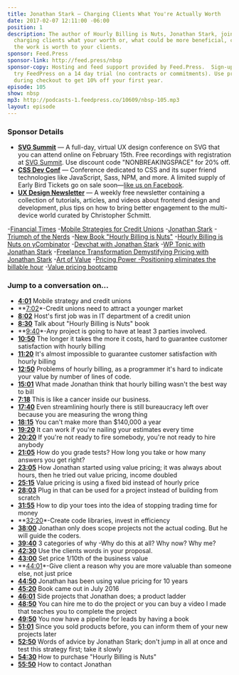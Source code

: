 ```yaml
---
title: Jonathan Stark — Charging Clients What You're Actually Worth
date: 2017-02-07 12:11:00 -06:00
position: 1
description: The author of Hourly Billing is Nuts, Jonathan Stark, joins us to about
  charging clients what your worth or, what could be more beneficial, charging what
  the work is worth to your clients.
sponsor: Feed.Press
sponsor-link: http://feed.press/nbsp
sponsor-copy: Hosting and feed support provided by Feed.Press.  Sign-up today and
  try FeedPress on a 14 day trial (no contracts or commitments). Use promo code "nbsp"
  during checkout to get 10% off your first year.
episode: 105
show: nbsp
mp3: http://podcasts-1.feedpress.co/10609/nbsp-105.mp3
layout: episode
---
```


### Sponsor Details

* **[SVG Summit](http://SVGsummit.com/?utm_source=nbsptv103&utm_medium=podcast&utm_campaign=svgsummit2017)** — A full-day, virtual UX design conference on SVG that you can attend online on February 15th. Free recordings with registration at [SVG Summit](http://sasssummit.com/?utm_source=nbsptv103&utm_medium=podcast&utm_campaign=svgsummit2017). Use discount code "NONBREAKINGSPACE" for 20% off.
*  **[CSS Dev Conf](http://facebook.com/CSSDevConf?utm_source=nbsptv103&utm_medium=podcast&utm_campaign=cssdevconf2017)** — Conference dedicated to CSS and its super friend technologies like JavaScript, Sass, NPM, and more. A limited supply of Early Bird Tickets go on sale soon—[like us on Facebook](http://facebook.com/CSSDevConf?utm_source=nbsptv103&utm_medium=podcast&utm_campaign=cssdevconf2017).
* **[UX Design Newsletter](http://uxdesignnewsletter.com/?utm_source=nbsptv103&utm_medium=podcast&utm_campaign=uxdesignnewsletter)** — A weekly free newsletter containing a collection of tutorials, articles, and videos about frontend design and development, plus tips on how to bring better engagement to the multi-device world curated by Christopher Schmitt.

-[Financial Times](https://sub.ft.com/)
-[Mobile Strategies for Credit Unions](http://www.slideshare.net/jonathanstark/the-revolution-will-not-be-televised-managing-content-and-experience-in-the-age-of-ubiquitous-computing)
-[Jonathan Stark](https://jonathanstark.com/about)
-[Triumph of the Nerds](http://www.pbs.org/nerds/)
-[New Book "Hourly Billing is Nuts"](https://medium.com/@jonathanstark/how-i-realized-that-hourly-billing-was-nuts-2aee1fa959b3#.trvhon8wv)
-[Hourly Billing is Nuts on yCombinator](https://news.ycombinator.com/item?id=12091429)
-[Devchat with Jonathan Stark](https://devchat.tv/freelancers/143-fs-how-and-why-to-ditch-hourly-billing-with-jonathan-stark)
-[WP Tonic with Jonathan Stark](https://www.youtube.com/watch?v=UT32G9wmONg&t=65s)
-[Freelance Transformation Demystifying Pricing with Jonathan Stark](https://freelancetransformation.com/blog/demystifying-pricing-based-on-value-with-jonathan-stark)
-[Art of Value](http://artofvalue.com/not-assume-value-conversation/)
-[Pricing Power -Positioning eliminates the billable hour](https://pricingpower.net/jonathan-stark/)
-[Value pricing bootcamp](http://valuepricingbootcamp.com)

### Jump to a conversation on...

* **[4:01](#t=4:01)** Mobile strategy and credit unions
* **[7:02](#t=7:02)*-Credit unions need to attract a younger market
* **[8:02](#t=8:02)** Host's first job was in IT department of a credit union
* **[8:30](#t=8:30)** Talk about "Hourly Billing is Nuts" book
* **[9:40](#t=9:40)*-Any project is going to have at least 3 parties involved.
* **[10:50](#t=10:50)** The longer it takes the more it costs, hard to guarantee customer satisfaction with hourly billing
* **[11:20](#t=11:20)** It's almost impossible to guarantee customer satisfaction with hourly billing
* **[12:50](#t=12:50)** Problems of hourly billing, as a programmer it's hard to indicate your value by number of lines of code.
* **[15:01](#t=15:01)** What made Jonathan think that hourly billing wasn't the best way to bill
* **[7:18](#t=7:18)** This is like a cancer inside our business.
* **[17:40](#t=17:40)** Even streamlining hourly there is still bureaucracy left over because you are measuring the wrong thing
* **[18:15](#t=18:15)** You can't make more than $140,000 a year
* **[19:20](#t=19:20)** It can work if you're nailing your estimates every time
* **[20:20](#t=20:20)** If you're not ready to fire somebody, you're not ready to hire anybody
* **[21:05](#t=21:05)** How do you grade tests? How long you take or how many answers you get right?
* **[23:05](#t=23:05)** How Jonathan started using value pricing; it was always about hours, then he tried out value pricing, income doubled
* **[25:15](#t=25:15)** Value pricing is using a fixed bid instead of hourly price
* **[28:03](#t=28:03)** Plug in that can be used for a project instead of building from scratch
* **[31:55](#t=31:55)** How to dip your toes into the idea of stopping trading time for money
* **[32:20](#t=32:20)*-Create code libraries, invest in efficiency
* **[38:00](#t=38:00)** Jonathan only does scope projects not the actual coding. But he will guide the coders.
* **[39:40](#t=39:40)** 3 categories of why -Why do this at all? Why now? Why me?
* **[42:30](#t=42:30)** Use the clients words in your proposal.
* **[43:00](#t=43:00)** Set price 1/10th of the business value
* **[44:01](#t=44:01)*-Give client a reason why you are more valuable than someone else, not just price
* **[44:50](#t=44:50)** Jonathan has been using value pricing for 10 years
* **[45:20](#t=45:20)** Book came out in July 2016
* **[46:01](#t=46:01)** Side projects that Jonathan does; a product ladder
* **[48:50](#t=48:50)** You can hire me to do the project or you can buy a video I made that teaches you to complete the project
* **[49:50](#t=49:50)** You now have a pipeline for leads by having a book
* **[51:01](#t=51:01)** Since you sold products before, you can inform them of your new projects later
* **[52:50](#t=52:50)** Words of advice by Jonathan Stark; don't jump in all at once and test this strategy first; take it slowly
* **[54:30](#t=54:30)** How to purchase "Hourly Billing is Nuts"
* **[55:50](#t=55:50)** How to contact Jonathan
